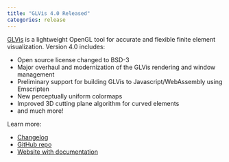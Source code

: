 ```yaml
---
title: "GLVis 4.0 Released"
categories: release
---
```


[GLVis](https://glvis.org/) is a lightweight OpenGL tool for accurate and flexible finite element visualization. Version 4.0 includes:
- Open source license changed to BSD-3
- Major overhaul and modernization of the GLVis rendering and window management
- Preliminary support for building GLVis to Javascript/WebAssembly using Emscripten
- New perceptually uniform colormaps
- Improved 3D cutting plane algorithm for curved elements
- and much more!


Learn more:
- [Changelog](https://github.com/GLVis/glvis/blob/master/CHANGELOG)
- [GitHub repo](https://github.com/glvis/glvis)
- [Website with documentation](https://glvis.org)
